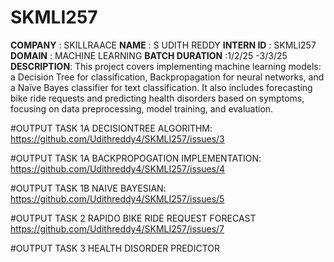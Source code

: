 # SKMLI257
**COMPANY**          : SKILLRAACE
**NAME**             : S UDITH REDDY
**INTERN ID**        : SKMLI257
**DOMAIN**           : MACHINE LEARNING
**BATCH DURATION**   :1/2/25 -3/3/25
**DESCRIPTION**:
This project covers implementing machine learning models: a Decision Tree for classification, Backpropagation for neural networks, and a Naïve Bayes classifier for text classification. It also includes forecasting bike ride requests and predicting health disorders based on symptoms, focusing on data preprocessing, model training, and evaluation.

#OUTPUT TASK 1A  DECISIONTREE ALGORITHM:
https://github.com/Udithreddy4/SKMLI257/issues/3

#OUTPUT TASK 1A  BACKPROPOGATION IMPLEMENTATION:
https://github.com/Udithreddy4/SKMLI257/issues/4

#OUTPUT TASK 1B NAIVE BAYESIAN:
https://github.com/Udithreddy4/SKMLI257/issues/5

#OUTPUT TASK 2 RAPIDO BIKE RIDE REQUEST FORECAST
https://github.com/Udithreddy4/SKMLI257/issues/7

#OUTPUT TASK 3 HEALTH DISORDER PREDICTOR
